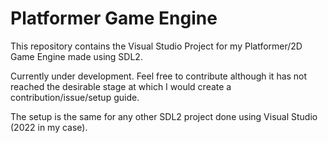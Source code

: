 # Platformer Game Engine

This repository contains the Visual Studio Project for my Platformer/2D Game Engine made using SDL2.

Currently under development. Feel free to contribute although it has not reached the desirable stage at which I would create a contribution/issue/setup guide. 

The setup is the same for any other SDL2 project done using Visual Studio (2022 in my case).